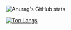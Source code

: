 

![Anurag's GitHub stats](https://github-readme-stats.vercel.app/api?username=zeeshan457&show_icons=true&theme=radical)

[![Top Langs](https://github-readme-stats.vercel.app/api/top-langs/?username=zeeshan457&langs_count=8)](https://github.com/zeeshan457/github-readme-stats)


